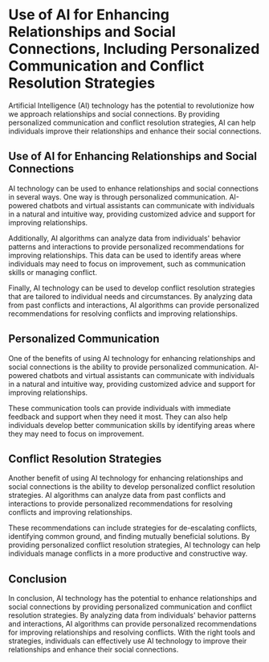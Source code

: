 # Use of AI for Enhancing Relationships and Social Connections, Including Personalized Communication and Conflict Resolution Strategies

Artificial Intelligence (AI) technology has the potential to revolutionize how we approach relationships and social connections. By providing personalized communication and conflict resolution strategies, AI can help individuals improve their relationships and enhance their social connections.

Use of AI for Enhancing Relationships and Social Connections
------------------------------------------------------------

AI technology can be used to enhance relationships and social connections in several ways. One way is through personalized communication. AI-powered chatbots and virtual assistants can communicate with individuals in a natural and intuitive way, providing customized advice and support for improving relationships.

Additionally, AI algorithms can analyze data from individuals' behavior patterns and interactions to provide personalized recommendations for improving relationships. This data can be used to identify areas where individuals may need to focus on improvement, such as communication skills or managing conflict.

Finally, AI technology can be used to develop conflict resolution strategies that are tailored to individual needs and circumstances. By analyzing data from past conflicts and interactions, AI algorithms can provide personalized recommendations for resolving conflicts and improving relationships.

Personalized Communication
--------------------------

One of the benefits of using AI technology for enhancing relationships and social connections is the ability to provide personalized communication. AI-powered chatbots and virtual assistants can communicate with individuals in a natural and intuitive way, providing customized advice and support for improving relationships.

These communication tools can provide individuals with immediate feedback and support when they need it most. They can also help individuals develop better communication skills by identifying areas where they may need to focus on improvement.

Conflict Resolution Strategies
------------------------------

Another benefit of using AI technology for enhancing relationships and social connections is the ability to develop personalized conflict resolution strategies. AI algorithms can analyze data from past conflicts and interactions to provide personalized recommendations for resolving conflicts and improving relationships.

These recommendations can include strategies for de-escalating conflicts, identifying common ground, and finding mutually beneficial solutions. By providing personalized conflict resolution strategies, AI technology can help individuals manage conflicts in a more productive and constructive way.

Conclusion
----------

In conclusion, AI technology has the potential to enhance relationships and social connections by providing personalized communication and conflict resolution strategies. By analyzing data from individuals' behavior patterns and interactions, AI algorithms can provide personalized recommendations for improving relationships and resolving conflicts. With the right tools and strategies, individuals can effectively use AI technology to improve their relationships and enhance their social connections.
